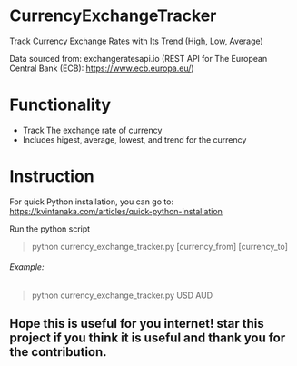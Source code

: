 # CurrencyExchangeTracker
Track Currency Exchange Rates with Its Trend (High, Low, Average)

Data sourced from:
exchangeratesapi.io (REST API for The European Central Bank (ECB): https://www.ecb.europa.eu/)

# Functionality
* Track The exchange rate of currency
* Includes higest, average, lowest, and trend for the currency

# Instruction
For quick Python installation, you can go to:
https://kvintanaka.com/articles/quick-python-installation

Run the python script
> python currency_exchange_tracker.py [currency_from] [currency_to]
  
###### Example:
> python currency_exchange_tracker.py USD AUD

## Hope this is useful for you internet! star this project if you think it is useful and thank you for the contribution.
